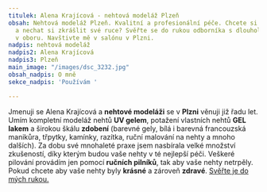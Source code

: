 ```yaml
---
titulek: Alena Krajícová - nehtová modeláž Plzeň
obsah: Nehtová modeláž Plzeň. Kvalitní a profesionální péče. Chcete si odpočinout
  a nechat si zkrášlit své ruce? Svěřte se do rukou odborníka s dlouholetou praxí
  v oboru. Navštivte mě v salónu v Plzni.
nadpis: nehtová modeláž
nadpis2: Alena Krajícová
nadpis3: Plzeň
main_image: "/images/dsc_3232.jpg"
obsah_nadpis: O mně
sekce_nadpis: 'Používám '

---
```

Jmenuji se Alena Krajícová a **nehtové modeláži** se v **Plzni** věnuji již řadu let. Umím kompletní modeláž nehtů **UV gelem**, potažení vlastních nehtů **GEL lakem** a širokou škálu **zdobení** (barevné gely, bílá i barevná francouzská manikůra, třpytky, kamínky, razítka, ruční malování na nehty a mnoho dalších). Za dobu své mnohaleté praxe jsem nasbírala velké množství zkušeností, díky kterým budou vaše nehty v té nejlepší péči. Veškeré pilování provádím jen pomocí **ručních pilníků**, tak aby vaše nehty netrpěly. Pokud chcete aby vaše nehty byly **krásné** a zároveň **zdravé**. [Svěřte je do mých rukou.](#kontakt "kontakt")